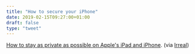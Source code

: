 ```yaml
---
title: "How to secure your iPhone"
date: 2019-02-15T09:27:00+01:00
draft: false
type: "tweet"
---
```


[How to stay as private as possible on Apple's iPad and iPhone](https://www.computerworld.com/article/3339618/apple-ios/how-to-stay-as-private-as-possible-on-apples-ipad-and-iphone.html). (via
[Irreal](https://irreal.org/blog/?p=7838))
